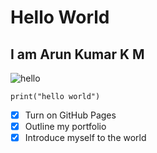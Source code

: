 #  Hello World 
## I am Arun Kumar K M 
![hello](https://as1.ftcdn.net/v2/jpg/02/09/65/14/1000_F_209651427_Moux8Hkey15wtMbtLymbPPrdrLhm58fH.jpg)
~~~
print("hello world")
~~~
- [X] Turn on GitHub Pages
- [X] Outline my portfolio
- [X] Introduce myself to the world
